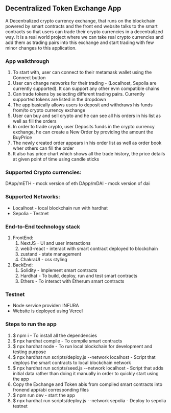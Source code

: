 ## Decentralized Token Exchange App
A Decentralized crypto currency exchange, that runs on the blockchain powered by smart contracts and the front end website talks to the smart contracts so that users can trade their crypto currencies in a decentralized way. It is a real world project where we can take real crypto currencies and add them as trading pairs into this exchange and start trading with few minor changes to this application.

### App walkthrough
1. To start with, user can connect to their metamask wallet using the Connect button
2. User can change networks for their trading - (Localhost, Sepolia are currently supported). It can support any other evm compatible chains
3. Can trade tokens by selecting different trading pairs. Currently supported tokens are listed in the dropdown
4. The app basically allows users to deposit and withdraws his funds from/to crypto currency exchange
5. User can buy and sell crypto and he can see all his orders in his list as well as fill the orders
6. In order to trade crypto, user Deposits funds in the crypto currency exchange, he can create a New Order by providing the amount the BuyPrice
7. The newly created order appears in his order list as well as order book wher others can fill the order
8. It also has price chart which shows all the trade history, the price details at given point of time using candle sticks

### Supported Crypto currencies:
DApp/mETH - mock version of eth
DApp/mDAI - mock version of dai

### Supported Networks:
- Localhost - local blockchain run with hardhat
- Sepolia - Testnet

### End-to-End technology stack
1. FrontEnd: 
   1. NextJS     - UI and user interactions
   2. web3-react - interact with smart contract deployed to blockchain
   3. zustand    - state management
   4. ChakraUI   - css styling
2. BackEnd: 
   1. Solidity - Implement smart contracts
   2. Hardhat  - To build, deploy, run and test smart contracts
   3. Ethers   - To interact with Etherum smart contracts


### Testnet
- Node service provider: INFURA
- Website is deployed using Vercel


### Steps to run the app
1. $ npm i - To install all the dependencies
2. $ npx hardhat compile - To compile smart contracts
3. $ npx hardhat node - To run local blockchain for development and testing purpose
4. $ npx hardhat run scripts/deploy.js --network localhost - Script that deploys the smart contracts to local blockchain network
5. $ npx hardhat run scripts/seed.js --network localhost - Script that adds initial data rather than doing it manually in order to quickly start using the app 
6. Copy the Exchange and Token abis from compiled smart contracts into fronend app/abi corresponding files
7. $ npm run dev - start the app
8. $ npx hardhat run scripts/deploy.js --network sepolia - Deploy to sepolia testnet